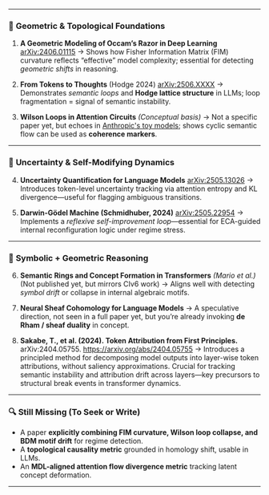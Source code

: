 
---

### 🧠 **Geometric & Topological Foundations**

1. **A Geometric Modeling of Occam’s Razor in Deep Learning**
   [arXiv:2406.01115](https://arxiv.org/abs/2406.01115)
   → Shows how Fisher Information Matrix (FIM) curvature reflects “effective” model complexity; essential for detecting *geometric shifts* in reasoning.

2. **From Tokens to Thoughts** (Hodge 2024)
   [arXiv:2506.XXXX](https://arxiv.org/abs/2506.XXXX)
   → Demonstrates *semantic loops* and **Hodge lattice structure** in LLMs; loop fragmentation = signal of semantic instability.

3. **Wilson Loops in Attention Circuits** *(Conceptual basis)*
   → Not a specific paper yet, but echoes in [Anthropic's toy models](https://transformer-circuits.pub/); shows cyclic semantic flow can be used as **coherence markers**.


---

### 🔬 **Uncertainty & Self-Modifying Dynamics**

4. **Uncertainty Quantification for Language Models**
   [arXiv:2505.13026](https://arxiv.org/abs/2505.13026)
   → Introduces token-level uncertainty tracking via attention entropy and KL divergence—useful for flagging ambiguous transitions.

5. **Darwin-Gödel Machine (Schmidhuber, 2024)**
   [arXiv:2505.22954](https://arxiv.org/abs/2505.22954)
   → Implements a *reflexive self-improvement loop*—essential for ECA-guided internal reconfiguration logic under regime stress.

---

### 🧬 **Symbolic + Geometric Reasoning**

6. **Semantic Rings and Concept Formation in Transformers** *(Mario et al.)*
   (Not published yet, but mirrors CIv6 work)
   → Aligns well with detecting *symbol drift* or collapse in internal algebraic motifs.

7. **Neural Sheaf Cohomology for Language Models**
   → A speculative direction, not seen in a full paper yet, but you’re already invoking **de Rham / sheaf duality** in concept.

8. **Sakabe, T., et al. (2024). Token Attribution from First Principles.**
arXiv:2404.05755. https://arxiv.org/abs/2404.05755
   → Introduces a principled method for decomposing model outputs into layer-wise token attributions, without saliency approximations. Crucial for tracking semantic instability and attribution drift across layers—key precursors to structural break events in transformer dynamics.
   
---

### 🔍 **Still Missing (To Seek or Write)**

* A paper **explicitly combining FIM curvature, Wilson loop collapse, and BDM motif drift** for regime detection.
* A **topological causality metric** grounded in homology shift, usable in LLMs.
* An **MDL-aligned attention flow divergence metric** tracking latent concept deformation.

---

